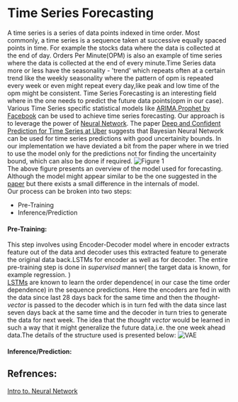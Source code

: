 # Time Series Forecasting
A time series is a series of data points indexed in time order. Most commonly, a time series is a sequence taken at successive equally spaced points in time. For example the stocks data where the data is collected at the end of day. Orders Per Minute(OPM) is also an example of time series where the data is collected at the end of every minute.Time Series data more or less have the seasonality - 'trend' which repeats often at a certain trend like the weekly seasonality where the pattern of opm is repeated every week or even might repeat every day,like peak and low time of the opm might be consistent.
Time Series Forecasting is an interesting field where in the one needs to predict the future data points(opm in our case). Various Time Series specific statistical models like [ARIMA](https://en.wikipedia.org/wiki/Autoregressive_integrated_moving_average),[Prophet by Facebook](https://facebook.github.io/prophet/) can be used to achieve time series forecasting.
Our approach is to leverage the power of [Neural Network](https://www.youtube.com/watch?v=aircAruvnKk). The paper [Deep and Confident Prediction for Time Series at Uber](https://arxiv.org/pdf/1709.01907.pdf) suggests that Bayesian Neural Network can be used for time series predictions with good uncertainity bounds. 
In our implementation we have deviated a bit from the paper where in we tried to use the model only for the predictions not for finding the uncertainity bound, which can also be done if required.
![Figure 1](https://gecgithub01.walmart.com/ukgr/opm_forecasting/blob/master/figure/image.png)<br/>
The above figure presents an overview of the model used for forecasting. Although the model might appear similar to be the one suggested in the [paper](https://arxiv.org/pdf/1709.01907.pdf)  but there exists a small difference in the internals of model.<br/>Our process can be broken into two steps:
  * Pre-Training
  * Inference/Prediction<br/>
 #### Pre-Training:
 This step involves using Encoder-Decoder model where in encoder extracts feature out of the data and decoder uses this extracted feature to generate the original data back.LSTMs for encoder as well as for decoder. The entire pre-training step is done in *supervised* manner( the target data is known, for example regression. )<br/>
[LSTMs](https://machinelearningmastery.com/gentle-introduction-long-short-term-memory-networks-experts/) are known to learn the order dependence( in our case the time order dependence) in the sequence predictions.
Here the encoders are fed in with the data since last 28 days back  for the same time and then the *thought-vector* is passed to the decoder which is in turn fed with the data since last seven days back at the same time and the decoder in turn tries to generate the data for next week. The idea that the *thought vector* would be learned in such a way that it might generalize the future data,i.e. the one week ahead data.The details of the structure used is presented below:
![VAE](https://gecgithub01.walmart.com/ukgr/opm_forecasting/blob/master/vae.png)
#### Inference/Prediction:
## Refrences: 
[Intro to. Neural Network](https://www.youtube.com/watch?v=aircAruvnKk)
